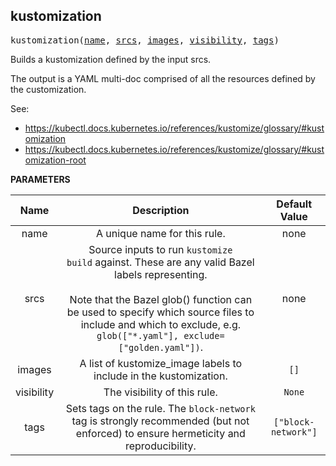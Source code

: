 <!-- Generated with Stardoc: http://skydoc.bazel.build -->

<a name="#kustomization"></a>

## kustomization

<pre>
kustomization(<a href="#kustomization-name">name</a>, <a href="#kustomization-srcs">srcs</a>, <a href="#kustomization-images">images</a>, <a href="#kustomization-visibility">visibility</a>, <a href="#kustomization-tags">tags</a>)
</pre>

Builds a kustomization defined by the input srcs.

The output is a YAML multi-doc comprised of all the resources defined by
the customization.

See:

* https://kubectl.docs.kubernetes.io/references/kustomize/glossary/#kustomization
* https://kubectl.docs.kubernetes.io/references/kustomize/glossary/#kustomization-root


**PARAMETERS**


| Name  | Description | Default Value |
| :-------------: | :-------------: | :-------------: |
| name |  A unique name for this rule.   |  none |
| srcs |  Source inputs to run <code>kustomize build</code> against.  These are any   valid Bazel labels representing.<br><br>  Note that the Bazel glob() function can be used to specify which source   files to include and which to exclude, e.g.   <code>glob(["*.yaml"], exclude=["golden.yaml"])</code>.   |  none |
| images |  A list of kustomize_image labels to include in the kustomization.   |  <code>[]</code> |
| visibility |  The visibility of this rule.   |  <code>None</code> |
| tags |  Sets tags on the rule.  The <code>block-network</code> tag is strongly   recommended (but not enforced) to ensure hermeticity and   reproducibility.   |  <code>["block-network"]</code> |


